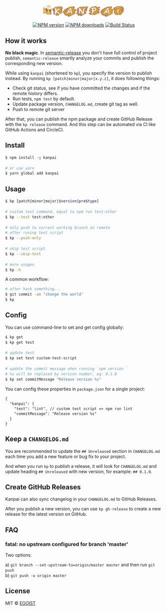 <p align="center">
  <img src="media/kanpai.png" width="260"/>
</p>

<p align="center">
<a href="https://npmjs.com/package/kanpai"><img src="https://img.shields.io/npm/v/kanpai.svg" alt="NPM version"></a>
<a href="https://npmjs.com/package/kanpai"><img src="https://img.shields.io/npm/dm/kanpai.svg" alt="NPM downloads"></a>
<a href="https://circleci.com/gh/egoist/kanpai"><img src="https://img.shields.io/circleci/project/egoist/kanpai/master.svg" alt="Build Status"></a>
</p>

## How it works

**No black magic**. In [semantic-release](https://github.com/semantic-release/semantic-release) you don't have full control of project publish, `semantic-release` smartly analyze your commits and publish the corresponding new version.

While using `kanpai` (shortened to `kp`), you specify the version to publish instead. By running `kp [patch|minor|major|x.y.z]`, it does following things:

- Check git status, see if you have committed the changes and if the remote history differs.
- Run tests, `npm test` by default.
- Update package version, `CHANGELOG.md`, create git tag as well.
- Push to remote git server

After that, you can publish the npm package and create GitHub Release with the `kp release` command. And this step can be automated via CI like GitHub Actions and CircleCI.

## Install

```bash
$ npm install -g kanpai

# or use yarn
$ yarn global add kanpai
```

## Usage

```bash
$ kp [patch|minor|major|$version|pre$type]

# custom test command, equal to npm run test:other
$ kp --test test:other

# only push to current working branch on remote
# after runing test script
$ kp --push-only

# skip test script
$ kp --skip-test

# more usages
$ kp -h
```

A common workflow:

```bash
# after hack something...
$ git commit -am "change the world"
$ kp
```

## Config

You can use command-line to set and get config globally:

```bash
$ kp get
$ kp get test

# update test
$ kp set test custom-test-script

# update the commit message when running `npm version `
# %s will be replaced by version number, eg: 0.1.0
$ kp set commitMessage "Release version %s"
```

You can config these properties in `package.json` for a single project:

```
{
  "kanpai": {
    "test": "lint", // custom test script => npm run lint
    "commitMessage": "Release version %s"
  }
}
```

## Keep a `CHANGELOG.md`

You are recommended to update the `## Unreleased` section in `CHANGELOG.md` each time you add a new feature or bug fix to your project.

And when you run `kp` to publish a release, it will look for `CHANGELOG.md` and update heading `## Unreleased` with new version, for example: `## 0.1.0`.

## Create GitHub Releases

Kanpai can also sync changelog in your `CHANGELOG.md` to GitHub Releases.

After you publish a new version, you can use `kp gh-release` to create a new release for the latest version on GitHub.

## FAQ

### fatal: no upstream configured for branch 'master'

Two options:

a) `git branch --set-upstream-to=origin/master master` and then run `git push`<br>
b) `git push -u origin master`

## License

MIT © [EGOIST](https://github.com/egoist)
